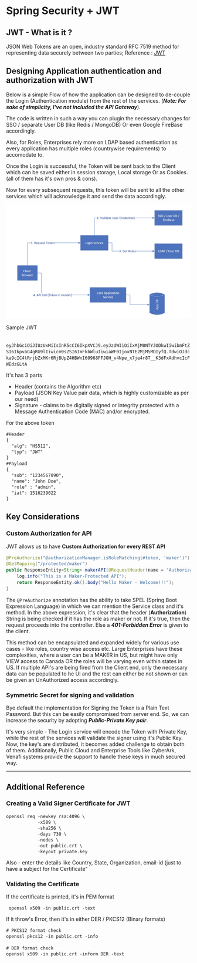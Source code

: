 # Spring Security + JWT

## JWT - What is it ?
JSON Web Tokens are an open, industry standard RFC 7519 method for representing data securely between two parties; Reference : [JWT](https://jwt.io/)


## Designing Application authentication and authorization with JWT  

Below is a simple Flow of how the application can be designed to de-couple the Login (Authentication module) from the rest of the services. (***Note: For sake of simplicity, I've not included the API Gateway***).

The code is written in such a way you can plugin the necessary changes for SSO / separate User DB (like Redis / MongoDB) Or even Google FireBase accordingly. 

Also, for Roles, Enterprises rely more on LDAP based authentication as every application has multiple roles (countrywise requirements) to accomodate to. 

Once the Login is successful, the Token will be sent back to the Client which can be saved either in session storage, Local storage Or as Cookies. (all of them has it's own pros & cons).

Now for every subsequent requests, this token will be sent to all the other services which will acknowledge it and send the data accordingly.

![alt text](./images/jwt-architecture.jpg)


Sample JWT

``` eyJhbGciOiJIUzUxMiIsInR5cCI6IkpXVCJ9.eyJzdWIiOiIxMjM0NTY3ODkwIiwibmFtZSI6IkpvaG4gRG9lIiwicm9sZSI6ImFkbWluIiwiaWF0IjoxNTE2MjM5MDIyfQ.TdwiOJdcka9cIC4tRrjbZxMKr6RjBUpZ4HBWnI60968FFJOH_v4Npe_x7je4r8T__K3dFxAdhvcIcFWEdzGLtA```

It's has 3 parts 
 - Header (contains the Algorithm etc)
 - Payload (JSON Key Value pair data, which is highly customizable as per our need)
 - Signature - claims to be digitally
   signed or integrity protected with a Message Authentication Code
   (MAC) and/or encrypted.

For the above token 
``` shell
#Header
{
  "alg": "HS512",
  "typ": "JWT"
}
#Payload
{
  "sub": "1234567890",
  "name": "John Doe",
  "role" : "admin",
  "iat": 1516239022
}

```
## Key Considerations

### Custom Authorization for API
JWT allows us to have **Custom Authorization for every REST API**

``` java
@PreAuthorize("@authorizationManager.isRoleMatching(#token, 'maker')")
@GetMapping("/protected/maker")
public ResponseEntity<String> makerAPI(@RequestHeader(name = "Authorization") String token) {
    log.info("This is a Maker-Protected API");
    return ResponseEntity.ok().body("Hello Maker - Welcome!!!");
}

```
The ```@PreAuthorize``` annotation has the ability to take SPEL (Spring Boot Expression Language) in which we can mention the Service class and it's method. In the above expression, it's clear that the header (**Authorization**) String is being checked if it has the role as maker or not. If it's true, then the request proceeds into the controller. Else a ***401-Forbidden Error*** is given to the client. 

This method can be encapsulated and expanded widely for various use cases - like roles, country wise access etc. Large Enterprises have these complexities, where a user can be a MAKER in US, but might have only VIEW access to Canada OR the roles will be varying even within states in US. If multiple API's are being fired from the Client end, only the necessary data can be populated to he UI and the rest can either be not shown or can be given an UnAuthorized access accordingly. 


### Symmetric Secret for signing and validation
Bye default the implementation for Signing the Token is a Plain Text Password. But this can be easily compromised from server end. So, we can increase the security by adopting ***Public-Private Key pair***. 

It's very simple - The Login service will encode the Token with Private Key, while the rest of the services will validate the signer using it's Public Key. Now, the key's are distributed, it becomes added challenge to obtain both of them. Additionally, Public Cloud and Enterprise Tools like CyberArk, Venafi systems provide the support to handle these keys in much secured way. 


---



## Additional Reference

### Creating a Valid Signer Certificate for JWT

``` shell
openssl req -newkey rsa:4096 \
            -x509 \
            -sha256 \
            -days 730 \
            -nodes \
            -out public.crt \
            -keyout private.key
```

Also - enter the details like Country, State, Organization, email-id (just to have a subject for the Certificate"

### Validating the Certificate

If the certificate is printed, it's in PEM format

``` shell
 openssl x509 -in public.crt -text
```

If it throw's Error, then it's in either DER / PKCS12 (Binary formats)

``` shell
# PKCS12 format check
openssl pkcs12 -in public.crt -info

# DER format check
openssl x509 -in public.crt -inform DER -text
```




